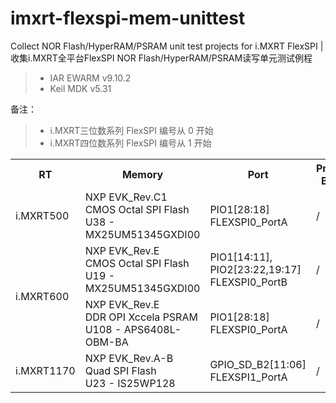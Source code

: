 # imxrt-flexspi-mem-unittest
Collect NOR Flash/HyperRAM/PSRAM unit test projects for i.MXRT FlexSPI | 收集i.MXRT全平台FlexSPI NOR Flash/HyperRAM/PSRAM读写单元测试例程 

> * IAR EWARM v9.10.2 
> * Keil MDK v5.31  

备注：

> * i.MXRT三位数系列 FlexSPI 编号从 0 开始
> * i.MXRT四位数系列 FlexSPI 编号从 1 开始

<table><tbody>
    <tr>
        <th>RT</th>
        <th>Memory</th>
        <th>Port</th>
        <th>Project Build</th>
        <th>Status</th>
    </tr>
    <tr>
        <td rowspan="1">i.MXRT500</td>
        <td>NXP EVK_Rev.C1<br>
            CMOS Octal SPI Flash<br>
            U38 - MX25UM51345GXDI00</td>
        <td>PIO1[28:18]<br>
            FLEXSPI0_PortA</td>
        <td>/</td>
        <td>Done</td>
    </tr>
    <tr>
        <td rowspan="2">i.MXRT600</td>
        <td>NXP EVK_Rev.E<br>
            CMOS Octal SPI Flash<br>
            U19 - MX25UM51345GXDI00</td>
        <td>PIO1[14:11], PIO2[23:22,19:17]<br>
            FLEXSPI0_PortB</td>
        <td>/</td>
        <td>Done</td>
    </tr>
    <tr>
        <td>NXP EVK_Rev.E<br>
            DDR OPI Xccela PSRAM<br>
            U108 - APS6408L-OBM-BA</td>
        <td>PIO1[28:18]<br>
            FLEXSPI0_PortA</td>
        <td>/</td>
        <td>Done</td>
    </tr>
    <tr>
        <td rowspan="1">i.MXRT1170</td>
        <td>NXP EVK_Rev.A-B<br>
            Quad SPI Flash<br>
            U23 - IS25WP128</td>
        <td>GPIO_SD_B2[11:06]<br>
            FLEXSPI1_PortA</td>
        <td>/</td>
        <td>Done</td>
    </tr>
</table>

